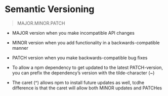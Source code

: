 # Semantic Versioning

>MAJOR.MINOR.PATCH

- MAJOR version when you make incompatible API changes
    
- MINOR version when you add functionality in a backwards-compatible manner
    
- PATCH version when you make backwards-compatible bug fixes
    
- To allow a npm dependency to get updated to the latest PATCH-version, you can prefix the dependency’s version with the tilde-character (~)
    
- The caret (^) allows npm to install future updates as well, tcdhe difference is that the caret will allow both MINOR updates and PATCHes
